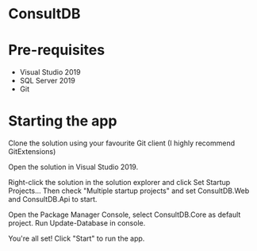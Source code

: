 # ConsultDB

# Pre-requisites

* Visual Studio 2019
* SQL Server 2019
* Git

# Starting the app

Clone the solution using your favourite Git client (I highly recommend GitExtensions)

Open the solution in Visual Studio 2019.

Right-click the solution in the solution explorer and click Set Startup Projects...
Then check "Multiple startup projects" and set ConsultDB.Web and ConsultDB.Api to start.

Open the Package Manager Console, select ConsultDB.Core as default project. Run Update-Database in console.

You're all set! Click "Start" to run the app.
